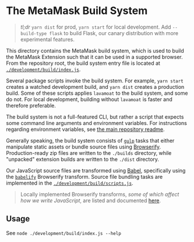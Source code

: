 # The MetaMask Build System

> _tl;dr_ `yarn dist` for prod, `yarn start` for local development.
> Add `--build-type flask` to build Flask, our canary distribution with more experimental features.

This directory contains the MetaMask build system, which is used to build the MetaMask Extension such that it can be used in a supported browser.
From the repository root, the build system entry file is located at [`./development/build/index.js`](https://github.com/MetaMask/metamask-extension/blob/develop/development/build/index.js).

Several package scripts invoke the build system.
For example, `yarn start` creates a watched development build, and `yarn dist` creates a production build.
Some of these scripts applies `lavamoat` to the build system, and some do not.
For local development, building without `lavamoat` is faster and therefore preferable.

The build system is not a full-featured CLI, but rather a script that expects some command line arguments and environment variables.
For instructions regarding environment variables, see [the main repository readme](../../README.md#building-locally).

Generally speaking, the build system consists of [`gulp`](https://npmjs.com/package/gulp) tasks that either manipulate static assets or bundle source files using [Browserify](https://browserify.org/).
Production-ready zip files are written to the `./builds` directory, while "unpacked" extension builds
are written to the `./dist` directory.

Our JavaScript source files are transformed using [Babel](https://babeljs.io/), specifically using
the [`babelify`](https://npmjs.com/package/babelify) Browserify transform.
Source file bundling tasks are implemented in the [`./development/build/scripts.js`](https://github.com/MetaMask/metamask-extension/blob/develop/development/build/scripts.js).

> Locally implemented Browserify transforms, _some of which affect how we write JavaScript_, are listed and documented [here](./transforms/README.md).

## Usage

See `node ./development/build/index.js --help`
